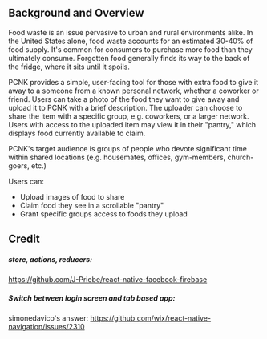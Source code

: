 ## Background and Overview

Food waste is an issue pervasive to urban and rural environments alike. In the United States alone, food waste accounts for an estimated 30-40% of food supply. It's common for consumers to purchase more food than they ultimately consume. Forgotten food generally finds its way to the back of the fridge, where it sits until it spoils.

PCNK provides a simple, user-facing tool for those with extra food to give it away to a someone from a known personal network, whether a coworker or friend. Users can take a photo of the food they want to give away and upload it to PCNK with a brief description. The uploader can choose to share the item with a specific group, e.g. coworkers, or a larger network. Users with access to the uploaded item may view it in their "pantry," which displays food currently available to claim.

PCNK's target audience is groups of people who devote significant time within shared locations (e.g. housemates, offices, gym-members, church-goers, etc.)

Users can:
  * Upload images of food to share
  * Claim food they see in a scrollable "pantry"
  * Grant specific groups access to foods they upload

## Credit
##### store, actions, reducers:
https://github.com/J-Priebe/react-native-facebook-firebase
##### Switch between login screen and tab based app:
simonedavico's answer: https://github.com/wix/react-native-navigation/issues/2310

